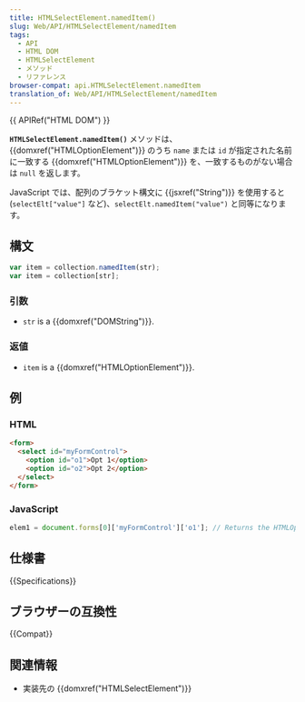 ```yaml
---
title: HTMLSelectElement.namedItem()
slug: Web/API/HTMLSelectElement/namedItem
tags:
  - API
  - HTML DOM
  - HTMLSelectElement
  - メソッド
  - リファレンス
browser-compat: api.HTMLSelectElement.namedItem
translation_of: Web/API/HTMLSelectElement/namedItem
---
```

{{ APIRef("HTML DOM") }}

**`HTMLSelectElement.namedItem()`** メソッドは、{{domxref("HTMLOptionElement")}} のうち `name` または `id` が指定された名前に一致する {{domxref("HTMLOptionElement")}} を、一致するものがない場合は `null` を返します。

JavaScript では、配列のブラケット構文に {{jsxref("String")}} を使用すると (`selectElt["value"]` など)、`selectElt.namedItem("value")` と同等になります。

## 構文

```js
var item = collection.namedItem(str);
var item = collection[str];
```

### 引数

- `str` is a {{domxref("DOMString")}}.

### 返値

- `item` is a {{domxref("HTMLOptionElement")}}.

## 例

### HTML

```html
<form>
  <select id="myFormControl">
    <option id="o1">Opt 1</option>
    <option id="o2">Opt 2</option>
  </select>
</form>
```

### JavaScript

```js
elem1 = document.forms[0]['myFormControl']['o1']; // Returns the HTMLOptionElement representing #o1
```

## 仕様書

{{Specifications}}

## ブラウザーの互換性

{{Compat}}

## 関連情報

- 実装先の {{domxref("HTMLSelectElement")}}
